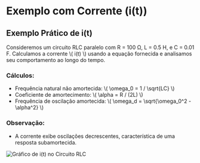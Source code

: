 # Exemplo com Corrente (i(t))

## Exemplo Prático de i(t)
Consideremos um circuito RLC paralelo com R = 100 Ω, L = 0.5 H, e C = 0.01 F. Calculamos a corrente \\( i(t) \\) usando a equação fornecida e analisamos seu comportamento ao longo do tempo.

### Cálculos:
- Frequência natural não amortecida: \\( \omega_0 = 1 / \sqrt{LC} \\)
- Coeficiente de amortecimento: \\( \alpha = R / (2L) \\)
- Frequência de oscilação amortecida: \\( \omega_d = \sqrt{\omega_0^2 - \alpha^2} \\)

### Observação:
- A corrente exibe oscilações decrescentes, característica de uma resposta subamortecida.

![Gráfico de i(t) no Circuito RLC](link-to-graph)
